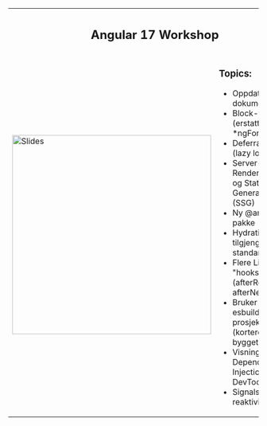 <table>
<tr>
<th colspan="2">
<h2>Angular 17 Workshop</h2>
</th>
</tr>
<tr>
  <td>
    <a href="https://joachimhs.github.io/angularWorkshop/part0_slides.html" target="_blank">
        <img alt="Slides" width="400" src="https://joachimhs.github.io/angularWorkshop/images/part0_cover.jpg">
    </a>
</td>
<td>

### Topics:

- Oppdatert dokumentasjon!
- Block-templates (erstatter *ngIf, *ngFor, osv)
- Deferrable views (lazy loading)
- Server-Side Rendering (SSR) og Static-site Generation (SSG)
- Ny @angular/ssr pakke
- Hydration er nå tilgjengelig som standard
- Flere Livssyklus "hooks" (afterRender, afterNextRender)
- Bruker Vite og esbuild for nye prosjekter (kortere byggetider)
- Visning av Dependency Injection i DevTools
- Signals for reaktivitet

</td>
</tr>
</table>
